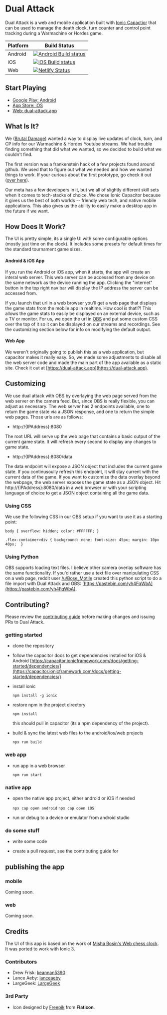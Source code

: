 # Dual Attack

Dual Attack is a web and mobile application built with [Ionic Capactior](https://capacitor.ionicframework.com/) that can be used to manage the death clock, turn counter and control point tracking during a Warmachine or Hordes game.

| Platform      | Build Status |
| ----------- | ----------- |
| Android      | [![Android Build status](https://build.appcenter.ms/v0.1/apps/38488105-b297-42de-990e-061ad67d24e3/branches/master/badge)](https://appcenter.ms)       |
| iOS   | [![iOS Build status](https://build.appcenter.ms/v0.1/apps/abe49c68-a184-456b-82cf-d5524f3f7899/branches/master/badge)](https://appcenter.ms)        |
| Web   | [![Netlify Status](https://api.netlify.com/api/v1/badges/91ca6702-96d5-40c5-9d15-dcfbe91e4a6d/deploy-status)](https://app.netlify.com/sites/competent-brahmagupta-3e733d/deploys)       |

## Start Playing
* [Google Play: Android](https://play.google.com/store/apps/details?id=blog.brutaldamage.dualattack)
* [App Store: iOS](https://itunes.apple.com/us/app/dual-attack/id1449425043?ls=1&mt=8)
* [Web: dual-attack.app](https://dual-attack.app)

## What Is It?
We ([Brutal Damage](https://brutaldamage.blog)) wanted a way to display live updates of clock, turn, and CP info for our Warmachine & Hordes Youtube streams. We had trouble finding something that did what we wanted, so we decided to build what we couldn't find.

The first version was a frankenstein hack of a few projects found around github. We used that to figure out what we needed and how we wanted things to work. If your curious about the first prototype, go check it out ([over here](https://github.com/brutaldamage/game-clock)).

Our meta has a few developers in it, but we all of slightly different skill sets when it comes to tech-stacks of choice. We chose Ionic Capacitor because it gives us the best of both worlds -- friendly web tech, and native mobile applications. This also gives us the ability to easily make a desktop app in the future if we want.

## How Does It Work?

The UI is pretty simple, its a single UI with some configurable options (mostly just time on the clock). It includes some presets for default times for the standard tournament game sizes.

#### Android & iOS App
If you run the Android or iOS app, when it starts, the app will create an interal web server. This web server can be accessed from any device on the same network as the device running the app. Clicking the "internet" button in the top right nav bar will display the IP address the server can be accessed from.

If you launch that url in a web browser you'll get a web page that displays the game stats from the mobile app in realtime. How cool is that!?! This allows the game stats to easily be displayed on an external device, such as a TV or monitor. For us, we open the url in [OBS](https://obsproject.com/) and put some custom CSS over the top of it so it can be displayed on our streams and recordings. See the customizing section below for info on modifying the default output.

#### Web App
We weren't originally going to publish this as a web application, but capacitor makes it really easy. So, we made some adjustments to disable all the web server code and made the main part of the app available as a static site. Check it out at [https://dual-attack.app](https://dual-attack.app).

## Customizing
We use dual attack with OBS by overlaying the web page served from the web server on the camera feed. But, since OBS is really flexible, you can adjust as necessary. The web server has 2 endpoints available, one to return the game state via a JSON response, and one to return the simple web pages. Those urls are as follows:

* http://{IPAddress}:8080

The root URL will serve up the web page that contains a basic output of the current game state. It will refresh every second to display any changes to game state.

* http://{IPAddress}:8080/data

The data endpoint will expose a JSON object that includes the current game state. If you continusoully refresh this endpoint, it will stay current with the current data of the game. 
If you want to customize the data overlay beyond the webpage, the web server exposes the game state as a JSON object. Hit http://{IPAddress}:8080/data in a web browser or with your scripting language of choice to get a JSON object containing all the game data.

### Using CSS

We use the following CSS in our OBS setup if you want to use it as a starting point:

```
body { overflow: hidden; color: #FFFFFF; }

.flex-container>div { background: none; font-size: 45px; margin: 10px 40px;  }
```

### Using Python

OBS supports loading text files. I believe other camera overlay software has the same functionality. If you'd rather use a text file over manipulating CSS on a web page, reddit user [/u/Bose_Motile](https://www.reddit.com/user/Bose_Motile) created this python script to do a file import with Dual Attack and OBS: [https://pastebin.com/yh4FqWbA](https://pastebin.com/yh4FqWbA).

## Contributing?

Please review the [contributing guide](https://github.com/brutaldamage/dual-attack/blob/master/CONTRIBUTING.md) before making changes and issuing PRs to Dual Attack.

### getting started

*  clone the repository

* follow the capacitor docs to get dependencies installed for iOS & Android
[https://capacitor.ionicframework.com/docs/getting-started/dependencies/](https://capacitor.ionicframework.com/docs/getting-started/dependencies/)

* install ionic

  `npm install -g ionic`

* restore npm in the project directory

  `npm install`

  this should pull in capacitor (its a npm dependency of the project).

* build & sync the latest web files to the android/ios/web projects
  
  `npx run build` 
  
### web app

* run app in a web browser

    `npm run start`

### native app

* open the native app project, either android or iOS if needed

    `npx cap open android`
    `npx cap open iOS`

* run or debug to a device or emulator from android studio

### do some stuff

* write some code

* create a pull request, see the contributing guide for 

## publishing the app

### mobile 

Coming soon.

### web

Coming soon.

## Credits

The UI of this app is based on the work of [Misha Bosin's Web chess clock](https://github.com/mishabosin/web-chess-clock). It was ported to work with Ionic 3.

### Contributors
* Drew Frisk: [keannan5390](https://github.com/keannan5390)
* Lance Aeby: [lanceaeby](https://github.com/lanceaeby)
* LargeGeek: [LargeGeek](https://github.com/LargeGeek)

### 3rd Party
* Icon designed by [Freepik](https://www.flaticon.com/authors/freepik) from **Flaticon**.
